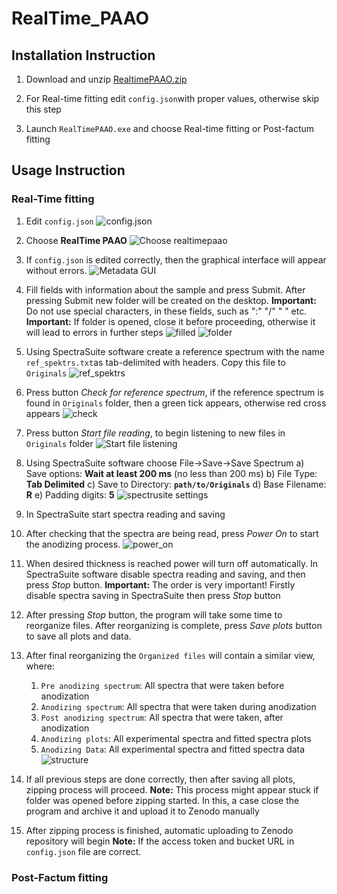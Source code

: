 # RealTime_PAAO

## Installation Instruction

1. Download and unzip [RealtimePAAO.zip](https://github.com/LZP-2020-1-0200/RealTime_PAAO/releases/latest/download/RealtimePAAO.zip)

2. For Real-time fitting edit `config.json`with proper values, otherwise skip this step

3. Launch `RealTimePAAO.exe` and choose Real-time fitting or Post-factum fitting

## Usage Instruction

### Real-Time fitting

1. Edit `config.json`
   ![config.json](readme_pics/01_edit_config.png)

2. Choose **RealTime PAAO**
![Choose realtimepaao](readme_pics/02_choose_realtime.png)

3. If `config.json` is edited correctly, then the graphical interface will appear without errors.
![Metadata GUI](readme_pics/03_metadata.png)

4. Fill fields with information about the sample and press Submit. After pressing Submit new folder will be created on the desktop.
**Important:** Do not use special characters, in these fields, such as ":" "/" " " etc.
**Important:** If folder is opened, close it before proceeding, otherwise it will lead to errors in further steps
![filled](readme_pics/04_fill_metadata.png)
![folder](readme_pics/05_folder.png)

5. Using SpectraSuite software create a reference spectrum with the name `ref_spektrs.txt`as tab-delimited with headers. Copy this file to `Originals`
![ref_spektrs](readme_pics/06_ref_spektrs.png)

6. Press button *Check for reference spectrum*, if the reference spectrum is found in `Originals` folder, then a green tick appears, otherwise red cross appears
![check](readme_pics/07_ref_spectr_check.png)

7. Press button *Start file reading*, to begin listening to new files in `Originals` folder
![Start file listening](readme_pics/08_waitig_for_files.png)

8. Using SpectraSuite software choose File->Save->Save Spectrum
a) Save options: **Wait at least 200 ms** (no less than 200 ms)
b) File Type: **Tab Delimited**
c) Save to Directory: **`path/to/Originals`**
d) Base Filename: **R**
e) Padding digits: **5**
![spectrusite settings](readme_pics/09_spectrusuite.png)

9. In SpectraSuite start spectra reading and saving

10. After checking that the spectra are being read, press *Power On* to start the anodizing process.
![power_on](readme_pics/10_powero_on.png)

11. When desired thickness is reached power will turn off automatically. In SpectraSuite software disable spectra reading and saving, and then press *Stop* button.
**Important:** The order is very important! Firstly disable spectra saving in SpectraSuite then press *Stop* button

12. After pressing *Stop* button, the program will take some time to reorganize files. After reorganizing is complete, press *Save plots* button to save all plots and data.

13. After final reorganizing the `Organized files` will contain a similar view, where:
    1. `Pre anodizing spectrum`: All spectra that were taken before anodization
    2. `Anodizing spectrum`: All spectra that were taken during anodization
    3. `Post anodizing spectrum`: All spectra that were taken, after anodization
    4. `Anodizing plots`: All experimental spectra and fitted spectra plots
    5. `Anodizing Data`: All experimental spectra and fitted spectra data
   ![structure](readme_pics/11_structure.png)

14. If all previous steps are done correctly, then after saving all plots, zipping process will proceed.
**Note:** This process might appear stuck if folder was opened before zipping started. In this, a case close the program and archive it and upload it to Zenodo manually

15. After zipping process is finished, automatic uploading to Zenodo repository will begin
**Note:** If the access token and bucket URL in `config.json` file are correct.

### Post-Factum fitting

